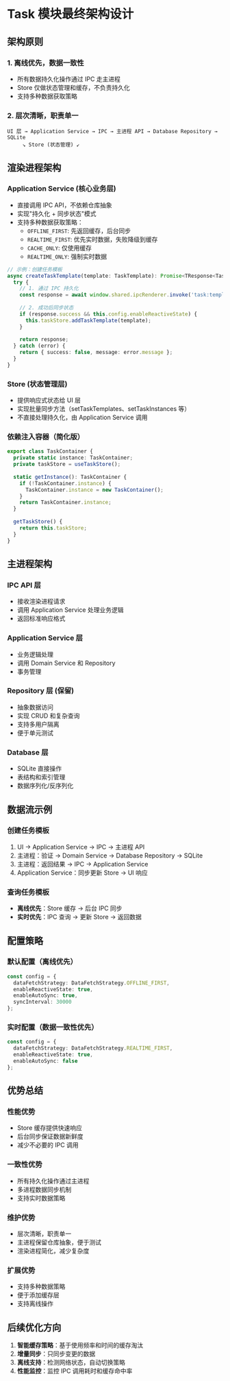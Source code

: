 # Task 模块最终架构设计

## 架构原则

### 1. 离线优先，数据一致性
- 所有数据持久化操作通过 IPC 走主进程
- Store 仅做状态管理和缓存，不负责持久化
- 支持多种数据获取策略

### 2. 层次清晰，职责单一
```
UI 层 → Application Service → IPC → 主进程 API → Database Repository → SQLite
     ↘ Store (状态管理) ↙
```

## 渲染进程架构

### Application Service (核心业务层)
- 直接调用 IPC API，不依赖仓库抽象
- 实现"持久化 + 同步状态"模式
- 支持多种数据获取策略：
  - `OFFLINE_FIRST`: 先返回缓存，后台同步
  - `REALTIME_FIRST`: 优先实时数据，失败降级到缓存
  - `CACHE_ONLY`: 仅使用缓存
  - `REALTIME_ONLY`: 强制实时数据

```typescript
// 示例：创建任务模板
async createTaskTemplate(template: TaskTemplate): Promise<TResponse<TaskTemplate>> {
  try {
    // 1. 通过 IPC 持久化
    const response = await window.shared.ipcRenderer.invoke('task:templates:save', template.toJSON());
    
    // 2. 成功后同步状态
    if (response.success && this.config.enableReactiveState) {
      this.taskStore.addTaskTemplate(template);
    }
    
    return response;
  } catch (error) {
    return { success: false, message: error.message };
  }
}
```

### Store (状态管理层)
- 提供响应式状态给 UI 层
- 实现批量同步方法（setTaskTemplates、setTaskInstances 等）
- 不直接处理持久化，由 Application Service 调用

### 依赖注入容器（简化版）
```typescript
export class TaskContainer {
  private static instance: TaskContainer;
  private taskStore = useTaskStore();
  
  static getInstance(): TaskContainer {
    if (!TaskContainer.instance) {
      TaskContainer.instance = new TaskContainer();
    }
    return TaskContainer.instance;
  }
  
  getTaskStore() {
    return this.taskStore;
  }
}
```

## 主进程架构

### IPC API 层
- 接收渲染进程请求
- 调用 Application Service 处理业务逻辑
- 返回标准响应格式

### Application Service 层
- 业务逻辑处理
- 调用 Domain Service 和 Repository
- 事务管理

### Repository 层 (保留)
- 抽象数据访问
- 实现 CRUD 和复杂查询
- 支持多用户隔离
- 便于单元测试

### Database 层
- SQLite 直接操作
- 表结构和索引管理
- 数据序列化/反序列化

## 数据流示例

### 创建任务模板
1. UI → Application Service → IPC → 主进程 API
2. 主进程：验证 → Domain Service → Database Repository → SQLite
3. 主进程：返回结果 → IPC → Application Service
4. Application Service：同步更新 Store → UI 响应

### 查询任务模板
- **离线优先**：Store 缓存 → 后台 IPC 同步
- **实时优先**：IPC 查询 → 更新 Store → 返回数据

## 配置策略

### 默认配置（离线优先）
```typescript
const config = {
  dataFetchStrategy: DataFetchStrategy.OFFLINE_FIRST,
  enableReactiveState: true,
  enableAutoSync: true,
  syncInterval: 30000
};
```

### 实时配置（数据一致性优先）
```typescript
const config = {
  dataFetchStrategy: DataFetchStrategy.REALTIME_FIRST,
  enableReactiveState: true,
  enableAutoSync: false
};
```

## 优势总结

### 性能优势
- Store 缓存提供快速响应
- 后台同步保证数据新鲜度
- 减少不必要的 IPC 调用

### 一致性优势
- 所有持久化操作通过主进程
- 多进程数据同步机制
- 支持实时数据策略

### 维护优势
- 层次清晰，职责单一
- 主进程保留仓库抽象，便于测试
- 渲染进程简化，减少复杂度

### 扩展优势
- 支持多种数据策略
- 便于添加缓存层
- 支持离线操作

## 后续优化方向

1. **智能缓存策略**：基于使用频率和时间的缓存淘汰
2. **增量同步**：只同步变更的数据
3. **离线支持**：检测网络状态，自动切换策略
4. **性能监控**：监控 IPC 调用耗时和缓存命中率
